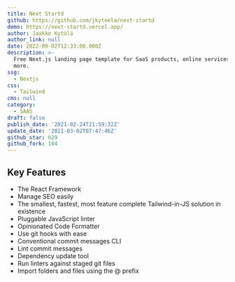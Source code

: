 ```yaml
---
title: Next Startd
github: https://github.com/jkytoela/next-startd
demo: https://next-startd.vercel.app/
author: Jaakko Kytölä
author_link: null
date: 2022-09-02T12:33:00.000Z
description: >-
  Free Next.js landing page template for SaaS products, online services and
  more.
ssg:
  - Nextjs
css:
  - Tailwind
cms: null
category:
  - SAAS
draft: false
publish_date: '2021-02-24T21:59:32Z'
update_date: '2021-03-02T07:47:46Z'
github_star: 629
github_fork: 104
---
```


## Key Features

- The React Framework
- Manage SEO easily
- The smallest, fastest, most feature complete Tailwind-in-JS solution in existence
- Pluggable JavaScript linter
- Opinionated Code Formatter
- Use git hooks with ease
- Conventional commit messages CLI
- Lint commit messages
- Dependency update tool
- Run linters against staged git files
- Import folders and files using the @ prefix
